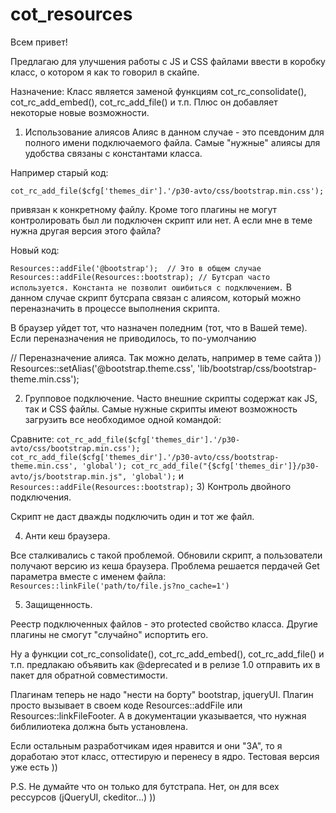 cot_resources
=============

Всем привет!

Предлагаю для улучшения работы с JS и CSS файлами ввести в коробку класс, о котором я как то говорил в скайпе.

Назначение:
Класс является заменой функциям cot_rc_consolidate(), cot_rc_add_embed(), cot_rc_add_file() и т.п. Плюс он добавляет некоторые новые возможности.

1) Использование алиясов
Алияс в данном случае - это псевдоним для полного имени подключаемого файла.
Самые "нужные" алиясы для удобства связаны с константами класса.

Например старый код:

`cot_rc_add_file($cfg['themes_dir'].'/p30-avto/css/bootstrap.min.css');`

привязан к конкретному файлу.  Кроме того плагины не могут контролировать был ли подключен скрипт или нет. А если мне в теме нужна другая версия этого файла?

Новый код:

`
Resources::addFile('@bootstrap');  // Это в общем случае
Resources::addFile(Resources::bootstrap); // Бутсрап часто используется. Константа не позволит ошибиться с подключением.
`
В данном случае скрипт бутсрапа связан с алиясом, который можно переназначить в процессе выполнения скрипта.

В браузер уйдет тот, что назначен поледним (тот, что в Вашей теме). Если переназначения не приводилось, то по-умолчанию

// Переназначение алияса. Так можно делать, например в теме сайта ))
Resources::setAlias('@bootstrap.theme.css', 'lib/bootstrap/css/bootstrap-theme.min.css');

2) Групповое подключение.
Часто внешние скрипты содержат как JS, так и CSS файлы. Самые нужные скрипты имеют возможность загрузить все необходимое одной командой:

Сравните:
`
cot_rc_add_file($cfg['themes_dir'].'/p30-avto/css/bootstrap.min.css');
cot_rc_add_file($cfg['themes_dir'].'/p30-avto/css/bootstrap-theme.min.css', 'global');
cot_rc_add_file("{$cfg['themes_dir']}/p30-avto/js/bootstrap.min.js", 'global');
`
и
`
Resources::addFile(Resources::bootstrap);
`
3) Контроль двойного подключения.

Скрипт не даст дважды подключить один и тот же файл.

 

4) Анти кеш браузера.

Все сталкивались с такой проблемой. Обновили скрипт, а пользователи получают версию из кеша браузера. 
Проблема решается пердачей Get параметра вместе с именем файла:
`	
Resources::linkFile('path/to/file.js?no_cache=1')
`
 
5) Защищенность.

Реестр подключенных файлов - это protected свойство класса. Другие плагины не смогут "случайно" испортить его.


Ну а функции cot_rc_consolidate(), cot_rc_add_embed(), cot_rc_add_file() и т.п. предлакаю объявить как @deprecated и в релизе 1.0 отправить их в пакет для обратной совместимости.


Плагинам теперь не надо "нести на борту" bootstrap, jqueryUI. Плагин просто вызывает в своем коде Resources::addFile или  Resources::linkFileFooter. А в документации указывается, что нужная библилиотека должна быть установлена.

 
Если  остальным разработчикам идея нравится и они "ЗА", то я доработаю этот класс, оттестирую и перенесу в ядро. Тестовая версия уже есть ))

 
P.S. Не думайте что он только для бутстрапа. Нет, он для всех рессурсов (jQueryUI, ckeditor...) ))
